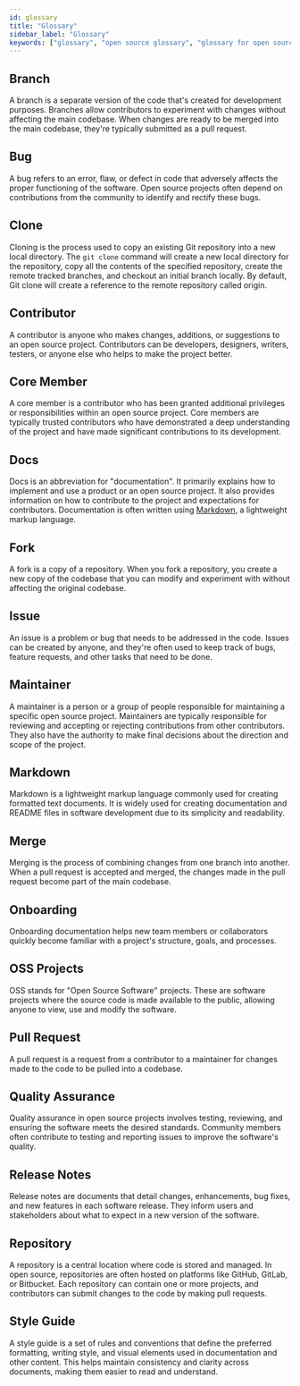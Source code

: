```yaml
---
id: glossary
title: "Glossary"
sidebar_label: "Glossary"
keywords: ["glossary", "open source glossary", "glossary for open source contributors", "Open Source", "Open Source Community"]
---
```


## Branch

A branch is a separate version of the code that's created for development purposes. Branches allow contributors to experiment with changes without affecting the main codebase. When changes are ready to be merged into the main codebase, they're typically submitted as a pull request.

## Bug

A bug refers to an error, flaw, or defect in code that adversely affects the proper functioning of the software. Open source projects often depend on contributions from the community to identify and rectify these bugs.

## Clone

Cloning is the process used to copy an existing Git repository into a new local directory. The `git clone` command will create a new local directory for the repository, copy all the contents of the specified repository, create the remote tracked branches, and checkout an initial branch locally. By default, Git clone will create a reference to the remote repository called origin.

## Contributor

A contributor is anyone who makes changes, additions, or suggestions to an open source project. Contributors can be developers, designers, writers, testers, or anyone else who helps to make the project better.

## Core Member

A core member is a contributor who has been granted additional privileges or responsibilities within an open source project. Core members are typically trusted contributors who have demonstrated a deep understanding of the project and have made significant contributions to its development.

## Docs

Docs is an abbreviation for "documentation". It primarily explains how to implement and use a product or an open source project. It also provides information on how to contribute to the project and expectations for contributors. Documentation is often written using [Markdown](https://www.markdownguide.org/), a lightweight markup language.

## Fork

A fork is a copy of a repository. When you fork a repository, you create a new copy of the codebase that you can modify and experiment with without affecting the original codebase.

## Issue

An issue is a problem or bug that needs to be addressed in the code. Issues can be created by anyone, and they're often used to keep track of bugs, feature requests, and other tasks that need to be done.

## Maintainer

A maintainer is a person or a group of people responsible for maintaining a specific open source project. Maintainers are typically responsible for reviewing and accepting or rejecting contributions from other contributors. They also have the authority to make final decisions about the direction and scope of the project.

## Markdown

Markdown is a lightweight markup language commonly used for creating formatted text documents. It is widely used for creating documentation and README files in software development due to its simplicity and readability.

## Merge

Merging is the process of combining changes from one branch into another. When a pull request is accepted and merged, the changes made in the pull request become part of the main codebase.

## Onboarding

Onboarding documentation helps new team members or collaborators quickly become familiar with a project's structure, goals, and processes.

## OSS Projects

OSS stands for "Open Source Software" projects. These are software projects where the source code is made available to the public, allowing anyone to view, use and modify the software.

## Pull Request

A pull request is a request from a contributor to a maintainer for changes made to the code to be pulled into a codebase.

## Quality Assurance

Quality assurance in open source projects involves testing, reviewing, and ensuring the software meets the desired standards. Community members often contribute to testing and reporting issues to improve the software's quality.

## Release Notes

Release notes are documents that detail changes, enhancements, bug fixes, and new features in each software release. They inform users and stakeholders about what to expect in a new version of the software.

## Repository

A repository is a central location where code is stored and managed. In open source, repositories are often hosted on platforms like GitHub, GitLab, or Bitbucket. Each repository can contain one or more projects, and contributors can submit changes to the code by making pull requests.

## Style Guide

A style guide is a set of rules and conventions that define the preferred formatting, writing style, and visual elements used in documentation and other content. This helps maintain consistency and clarity across documents, making them easier to read and understand.
